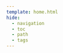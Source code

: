 ```yaml
---
template: home.html
hide:
  - navigation
  - toc
  - path
  - tags
---
```


<!-- the home page is fully customized and implemented in the "home.html" template -->
